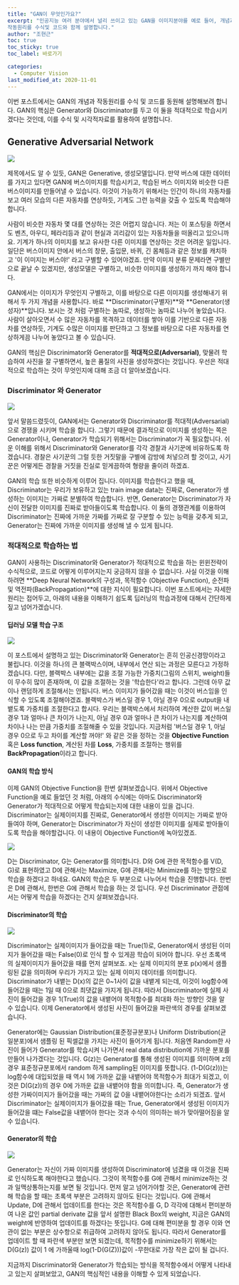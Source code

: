 ```yaml
---
title: "GAN이 무엇인가요?"
excerpt: "인공지능 여러 분야에서 널리 쓰이고 있는 GAN을 이미지분야를 예로 들어, 개념과 
작동원리를 수식및 코드와 함께 설명합니다."
author: "조현근"
toc: true
toc_sticky: true
toc_label: 바로가기

categories:
  - Computer Vision
last_modified_at: 2020-11-01
---
```

이번 포스트에서는 GAN의 개념과 작동원리를 수식 및 코드를 동원해 설명해보려 합니다. GAN의 핵심은
Generator와 Discriminator를 두고 이 둘을 적대적으로 학습시키겠다는 것인데, 이를 수식 및 시각적자료를 
활용하여 설명합니다.

## Generative Adversarial Network

![]({{site.url}}/assets/images/jovis/2020-10-31-gan/image_1.png)

제목에서도 알 수 있듯, GAN은 Generative, 생성모델입니다. 만약 버스에 대한 데이터를 가지고 있다면
GAN에 버스이미지를 학습시키고, 학습된 버스 이미지와 비슷한 다른 버스이미지를 만들어낼 수 있습니다.
이것이 가능하기 위해서는 인간이 하나의 자동차를 보고 여러 모습의 다른 자동차를 연상하듯, 
기계도 그런 능력을 갖출 수 있도록 학습해야 합니다.

사람이 비슷한 자동차 몇 대를 연상하는 것은 어렵지 않습니다.
저는 이 포스팅을 하면서도 벤츠, 아우디, 페라리등과 같이 현실과 괴리감이 있는 자동차들을 
떠올리고 있으니까요. 기계가 하나의 이미지를 보고 유사한 다른 이미지를 연상하는 것은 어려운 일입니다. 
일단은 버스이미지 안에서 버스의 창문, 출입문, 바퀴, 긴 몸체등과 같은 정보를 캐치하고 '이 이미지는 
버스야!' 라고 구별할 수 있어야겠죠. 만약 이미지 분류 문제라면 구별만으로 끝날 수 있겠지만, 생성모델은 
구별하고, 비슷한 이미지를 생성하기 까지 해야 합니다.

GAN에서는 이미지가 무엇인지 구별하고, 이를 바탕으로 다른 이미지를 생성해내기 위해서 두 가지 개념을 
사용합니다. 바로 **Discriminator(구별자)**와 **Generator(생성자)**입니다. 보시는 것 처럼 구별하는 놈따로, 
생성하는 놈따로 나누어 놓았습니다. 사람이 살아오면서 수 많은 자동차를 목격하고 데이터를 쌓아 이를 
기반으로 다른 자동차를 연상하듯, 기계도 수많은 이미지를 판단하고 그 정보를 바탕으로 다른 자동차를 
연상하게끔 나누어 놓았다고 볼 수 있습니다. 

GAN의 핵심은 Discrinimator와 Generator를 **적대적으로(Adversarial)**, 맞물려 학습하여 사진을 잘 구별하면서, 
높은 품질의 사진을 생성하겠다는 것입니다. 우선은 적대적으로 학습하는 것이 무엇인지에 대해 조금 더 알아보겠습니다.

### Discriminator 와 Generator

![]({{site.url}}/assets/images/jovis/2020-10-31-gan/image_2.png)

앞서 말씀드렸듯이, GAN에서는 Generator와 Discriminator를 적대적(Adversarial)으로 경쟁을 시키며 학습을 
합니다. 그렇기 때문에 결과적으로 이미지를 생성하는 쪽은 Generator이나, Generator가 학습되기 위해서는 
Discriminator가 꼭 필요합니다. 쉬운 이해를 위해서 Discriminator와 Generator를 각각 경찰과 사기꾼에 
비유하도록 하겠습니다. 경찰은 사기꾼의 그럴 듯한 거짓말을 구별에 감방에 처넣으려 할 것이고, 사기꾼은 
어떻게든 경찰을 거짓을 진실로 믿게끔하여 형량을 줄이려 하겠죠. 

GAN의 학습 또한 비슷하게 이루어 집니다.
이미지를 학습한다고 했을 때, Discriminator는 우리가 보유하고 있는 train image data는 진짜로, Generator가
생성하는 이미지는 가짜로 분별하여 학습합니다. 반면, Generator는 Discriminator가 자신이 전달한 이미지를 
진짜로 받아들이도록 학습합니다. 이 둘의 경쟁관계를 이용하여 Discriminator는 진짜에 가까운 가짜를 가짜로
잘 구분할 수 있는 능력을 갖추게 되고, Generator는 진짜에 가까운 이미지를 생성해 낼 수 있게 됩니다.

### 적대적으로 학습하는 법

GAN이 사용하는 Discriminator와 Generator가 적대적으로 학습을 하는 윈윈전략이 수식적으로, 코드로 어떻게
이루어지는지 궁금하지 않을 수 없습니다. 사실 이것을 이해하려면 **Deep Neural Network의 구성과, 목적함수
(Objective Function), 순전파 및 역전파(BackPropagation)**에 대한 지식이 필요합니다. 이번 포스트에서는 자세한 원리는 접어두고,
 아래의 내용을 이해하기 쉽도록 딥러닝의 학습과정에 대해서 간단하게 짚고 넘어가겠습니다. 

#### 딥러닝 모델 학습 구조

![]({{site.url}}/assets/images/jovis/2020-10-31-gan/image_3.png)

이 포스트에서 설명하고 있는 Discriminator와 Generator는 흔히 인공신경망이라고 불립니다. 
이것을 하나의 큰 블랙박스이며, 내부에서 연산 되는 과정은 모른다고 가정하겠습니다.
다만, 블랙박스 내부에는 값을 조절 가능한 가중치(그림의 스위치, weight)들이 무수히 많이 존재하며, 이 값을 조절하는 것을 
'학습한다'라고 합니다. 그런데 아무 값이나 랜덤하게 조절해서는 안됩니다. 버스 이미지가 들어갔을 때는 이것이 
버스임을 인식할 수 있도록 조절해야겠죠. 블랙박스가 버스일 경우 1, 아닐 경우 0으로 output을 내뱉도록 
가중치를 조절한다고 합시다. 우리는 블랙박스에서 처리하여 계산한 값이 버스일 경우 1과 얼마나 큰 차이가 나는지,
아닐 경우 0과 얼마나 큰 차이가 나는지를 계산하여 차이나 나는 만큼 가중치를 조절해줄 수 있을 것입니다. 
지금처럼 '버스일 경우 1, 아닐 경우 0으로 두고 차이를 계산할 꺼야!' 와 같은 것을 정하는 것을 **Objective Function**
혹은 **Loss function**, 계산된 차를 **Loss**, 가중치를 조절하는 행위를 **BackPropagation**이라고 합니다.

#### GAN의 학습 방식

이제 GAN의 Objective Function을 한번 살펴보겠습니다. 위에서 Objective Function을 예로 들었던 것 처럼, 
아래의 수식에는 아마도 Discriminator와 Generator가 적대적으로 어떻게 학습되는지에 대한 내용이 있을 겁니다.
Discriminator는 실제이미지를 진짜로, Generator에서 생성한 이미지는 가짜로 받아들여야 하며, Generator는 Discriminator가
 자신이 생성한 이미지를 실제로 받아들이도록 학습을 해야할겁니다. 이 내용이 Objective Function에 녹아있겠죠.

![]({{site.url}}/assets/images/jovis/2020-10-31-gan/image_4.png)

D는 Discriminator, G는 Generator를 의미합니다. D와 G에 관한 목적함수를 V(D, G)로 표현하였고 D에 관해서는 Maximize,
G에 관해서는 Minimize를 하는 방향으로 학습을 하겠다고 하네요. GAN의 학습은 두 부분으로 나누어서 학습을 
진행합니다. 한번은 D에 관해서, 한번은 G에 관해서 학습을 하는 것 입니다. 우선 Discriminator 관점에서는 어떻게 
학습을 하겠다는 건지 살펴보겠습니다.

#### Discriminator의 학습

![]({{site.url}}/assets/images/jovis/2020-10-31-gan/image_5.png)

Discriminator는 실제이미지가 들어갔을 때는 True(1)로, Generator에서 생성된 이미지가 들어갔을 때는 False(0)로 인식
할 수 있게끔 학습이 되어야 합니다. 우선 초록색의 실제이미지가 들어갔을 때를 먼저 살펴보죠. x는 실제 이미지의 분포
p(x)에서 샘플링된 값을 의미하며 우리가 가지고 있는 실제 이미지 데이터를 의미합니다. Discriminator가 내뱉는 D(x)의 
값은 0~1사이 값을 내뱉게 되는데, 이것이 log함수에 들어갔을 때는 1일 때 0으로 최댓값을 가지게 됩니다. 따라서 
Discriminator에 실제 사진이 들어갔을 경우 1(True)의 값을 내뱉어야 목적함수를 최대화 하는 방향인 것을 알 수 있습니다.
이제 Generator에서 생성된 사진이 들어갔을 파란색의 경우를 살펴보겠습니다.

Generator에는 Gaussian Distribution(표준정규분포)나 Uniform Distribution(균일분포)에서 샘플링 된 픽셀값을 가지는 
사진이 들어가게 됩니다. 처음엔 Random한 사진이 들어가 Generator를 학습시켜 나가면서 real data distribution에 가까운 
분포를 만들어 나가겠다는 것입니다. G(z)는 Generator를 통해 생성된 이미지를 의미하며 z의 경우 표준정규분포에서 random
하게 sampling된 이미지를 뜻합니다. (1-D(G(z)))는 log함수에 대입되었을 때 역시 1에 가까운 값을 내뱉어야 목적함수가 최대가 되겠고,
이것은 D(G(z))의 경우 0에 가까운 값을 내뱉어야 함을 의미합니다. 즉, Generator가 생성한 가짜이미지가 들어갔을 때는 
가짜의 값 0을 내뱉어야한다는 소리가 되겠죠. 앞서 Discriminator는 실제이미지가 들어갔을 때는 True, Generator에서 생성된 
이미지가 들어갔을 떄는 False값을 내뱉어야 한다는 것과 수식이 의미하는 바가 맞아떨어짐을 알 수 있습니다.

#### Generator의 학습

![]({{site.url}}/assets/images/jovis/2020-10-31-gan/image_6.png)

Generator는 자신이 가짜 이미지를 생성하여 Discriminator에 넘겼을 때 이것을 진짜로 인식하도록 해야한다고 했습니다. 
그것이 목적함수를 G에 관해서 minimize하는 것과 일맥상통하는지를 보면 될 것입니다. 먼저 알고 넘어가야할 것은, Generator에 관련해
학습을 할 때는 초록색 부분은 고려하지 않아도 된다는 것입니다. G에 관해서 Update, D에 관해서 업데이트를 한다는 것은
목적함수를 G, D 각각에 대해서 편미분하여 나온 값인 partial derivate 값을 앞서 설명한 Black Box의 weight, 지금은 GAN의 weight에 
반영하여 업데이트를 하겠다는 뜻입니다. G에 대해 편미분을 할 경우 이와 연관이 없는 부분은 상수항으로 취급하여 고려하지 
않아도 됩니다. 따라서 Generator를 업데이트 할 때 파란색 부분만 보면 되겠는데, 목적함수를 minimize하기 위해서는 D(G(z)) 값이 1
에 가까울때 log(1-D(G(Z)))값이 -무한대로 가장 작은 값이 될 겁니다.

지금까지 Discriminator와 Generator가 학습되는 방식을 목적함수에서 어떻게 나타내고 있는지 살펴보았고, GAN의 핵심적인 내용을 
이해할 수 있게 되었습니다.
